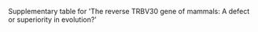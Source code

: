 Supplementary table for 'The reverse TRBV30 gene of mammals: A defect or superiority in evolution?'
